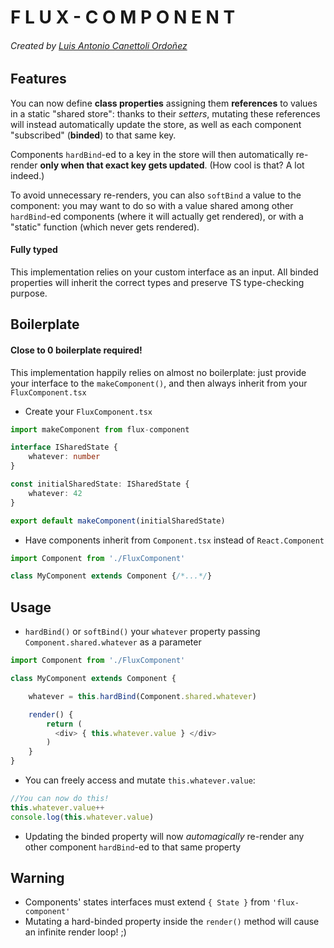 # F L U X - C O M P O N E N T 
###### Created by [Luis Antonio Canettoli Ordoñez](http://luisanton.io)

## Features


You can now define **class properties** assigning them **references** to values in a static "shared store": thanks to their *setters*, mutating these references will instead automatically update the store, as well as each component "subscribed" (**binded**) to that same key.
    
Components `hardBind`-ed to a key in the store will then automatically re-render **only when that exact key gets updated**. 
(How cool is that? A lot indeed.)

To avoid unnecessary re-renders, you can also `softBind` a value to the component: you may want to do so with a value shared among other `hardBind`-ed components (where it will actually get rendered), or with a "static" function (which never gets rendered).

#### Fully typed

This implementation relies on your custom interface as an input. All binded properties will inherit the correct types and preserve TS type-checking purpose.

## Boilerplate

#### Close to 0 boilerplate required!
This implementation happily relies on almost no boilerplate: just provide your interface to the `makeComponent()`, and then always inherit from your `FluxComponent.tsx`

* Create your `FluxComponent.tsx` 
```typescript
import makeComponent from flux-component

interface ISharedState {
    whatever: number
}

const initialSharedState: ISharedState {
    whatever: 42
}

export default makeComponent(initialSharedState)
```
* Have components inherit from `Component.tsx` instead of `React.Component`
```typescript
import Component from './FluxComponent'

class MyComponent extends Component {/*...*/}
```
## Usage
* `hardBind()` or `softBind()` your `whatever` property passing `Component.shared.whatever` as a parameter
```typescript
import Component from './FluxComponent'

class MyComponent extends Component {

    whatever = this.hardBind(Component.shared.whatever)

    render() {
        return (
          <div> { this.whatever.value } </div>
        )
    }
}
```
* You can freely access and mutate `this.whatever.value`:
```typescript
//You can now do this!
this.whatever.value++
console.log(this.whatever.value)
```
* Updating the binded property will now *automagically* re-render any other component `hardBind`-ed to that same property
    
## Warning
* Components' states interfaces must extend `{ State }` from `'flux-component'`
* Mutating a hard-binded property inside the `render()` method will cause an infinite render loop! ;)
